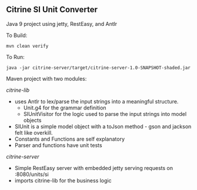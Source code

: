 Citrine SI Unit Converter
-------------------------
Java 9 project using jetty, RestEasy, and Antlr

To Build:

    mvn clean verify

To Run:

    java -jar citrine-server/target/citrine-server-1.0-SNAPSHOT-shaded.jar

Maven project with two modules:

*citrine-lib*
* uses Antlr to lex/parse the input strings into a meaningful structure.
  * Unit.g4 for the grammar definition
  * SIUnitVisitor for the logic used to parse the input strings into model objects
* SIUnit is a simple model object with a toJson method - gson and jackson felt like overkill.
* Constants and Functions are self explanatory
* Parser and functions have unit tests

*citrine-server*
* Simple RestEasy server with embedded jetty serving requests on :8080/units/si 
* imports citrine-lib for the business logic